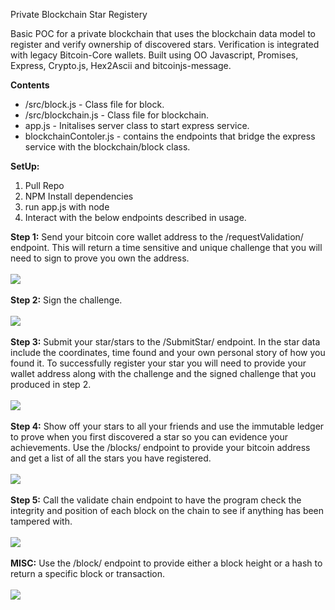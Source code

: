 Private Blockchain Star Registery

Basic POC for a private blockchain that uses the blockchain data model to register and verify ownership of discovered stars. Verification is integrated with legacy Bitcoin-Core wallets. Built using OO Javascript, Promises, Express, Crypto.js, Hex2Ascii and bitcoinjs-message.

**Contents**
- /src/block.js - Class file for block.
- /src/blockchain.js - Class file for blockchain.
- app.js - Initalises server class to start express service.
- blockchainContoler.js - contains the endpoints that bridge the express service with the blockchain/block class.

**SetUp:**
1. Pull Repo
2. NPM Install dependencies
3. run app.js with node
4. Interact with the below endpoints described in usage.

**Step 1:**  Send your bitcoin core wallet address to the /requestValidation/ endpoint. This will return a time sensitive and unique challenge that you will need to sign to prove you own the address.
<br/>
<br/>
<img src="https://github.com/MatthewBoyce/boyce-coin/blob/main/gifs/requestValidation.gif"/>
<br/>
<br/>
**Step 2:** Sign the challenge.
<br/>
<br/>
<img src="https://github.com/MatthewBoyce/boyce-coin/blob/main/gifs/SignMessage.gif"/>
<br/>
<br/>
**Step 3:** Submit your star/stars to the /SubmitStar/ endpoint. In the star data include the coordinates, time found and your own personal story of how you found it. To successfully register your star you will need to provide your wallet address along with the challenge and the signed challenge that you produced in step 2.
<br/>
<br/>
<img src="https://github.com/MatthewBoyce/boyce-coin/blob/main/gifs/SubmitStar.gif" />
<br/>
<br/>
**Step 4:** Show off your stars to all your friends and use the immutable ledger to prove when you first discovered a star so you can evidence your achievements. Use the /blocks/ endpoint to provide your bitcoin address and get a list of all the stars you have registered.
<br/>
<br/>
<img src="https://github.com/MatthewBoyce/boyce-coin/blob/main/gifs/StarsByWallet.gif" />
<br/>
<br/>
**Step 5:** Call the validate chain endpoint to have the program check the integrity and position of each block on the chain to see if anything has been tampered with.
<br/>
<br/>
<img src="https://github.com/MatthewBoyce/boyce-coin/blob/main/gifs/Validate%20Chain.gif" />
<br/>
<br/>
**MISC:** Use the /block/ endpoint to provide either a block height or a hash to return a specific block or transaction.
<br/>
<br/>
<img src="https://github.com/MatthewBoyce/boyce-coin/blob/main/gifs/BlockbyHeight.gif"  />
<br/>
<br/>
